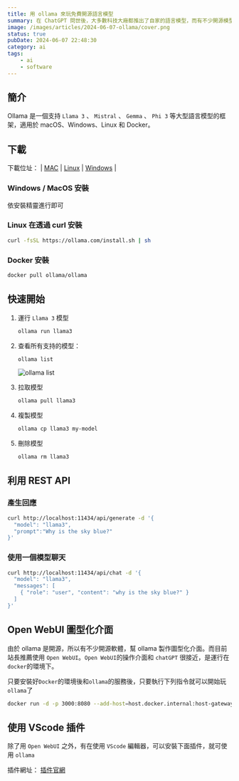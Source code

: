 ```yaml
---
title: 用 ollama 來玩免費開源語言模型
summary: 在 ChatGPT 問世後，大多數科技大廠都推出了自家的語言模型，而有不少開源模型出現。我們可以透過 OLLAMA 在自己的電腦中，建立私有的語言模型服務，並且能夠自由控制和定制模型的性能和功能。
image: /images/articles/2024-06-07-ollama/cover.png
status: true
pubDate: 2024-06-07 22:48:30
category: ai
tags:
    - ai
    - software
---
```


## 簡介

Ollama 是一個支持 `Llama 3` 、 `Mistral` 、 `Gemma` 、 `Phi 3` 等大型語言模型的框架，適用於 macOS、Windows、Linux 和 Docker。

## 下載

下載位址：
| [MAC](https://ollama.com/download/mac) | [Linux](https://ollama.com/download/linux) | [Windows](https://ollama.com/download/windows) |

### Windows / MacOS 安裝

依安裝精靈進行即可

### Linux 在透過 curl 安裝

```bash
curl -fsSL https://ollama.com/install.sh | sh
```

### Docker 安裝

```bash
docker pull ollama/ollama
```

## 快速開始

1. 運行 `Llama 3` 模型
    ```bash
    ollama run llama3
    ```

2. 查看所有支持的模型：
    ```bash
    ollama list
    ```
    ![ollama list](/images/articles/2024-06-07-ollama/ollama-list.png "ollama list")

3. 拉取模型
    ```bash
    ollama pull llama3
    ```

4. 複製模型
   ```bash
   ollama cp llama3 my-model
   ```
5. 刪除模型
   ```bash
   ollama rm llama3
   ```

## 利用 REST API

### 產生回應

```bash
curl http://localhost:11434/api/generate -d '{
  "model": "llama3",
  "prompt":"Why is the sky blue?"
}'
```

### 使用一個模型聊天

```bash
curl http://localhost:11434/api/chat -d '{
  "model": "llama3",
  "messages": [
    { "role": "user", "content": "why is the sky blue?" }
  ]
}'
```

## Open WebUI 圖型化介面

由於 ollama 是開源，所以有不少開源軟體，幫 ollama 製作圖型化介面。而目前站長推薦使用 `Open WebUI`。`Open WebUI`的操作介面和 `chatGPT` 很接近，是運行在 `docker`的環境下。

只要安裝好`Docker`的環境後和`ollama`的服務後，只要執行下列指令就可以開始玩`ollama`了

```bash
docker run -d -p 3000:8080 --add-host=host.docker.internal:host-gateway -v open-webui:/app/backend/data --name open-webui --restart always ghcr.io/open-webui/open-webui:main
```

## 使用 VScode 插件

除了用 `Open WebUI` 之外，有在使用 `VScode` 編輯器，可以安裝下面插件，就可使用 `ollama`

插件網址： [插件官網](https://www.continue.dev/)
